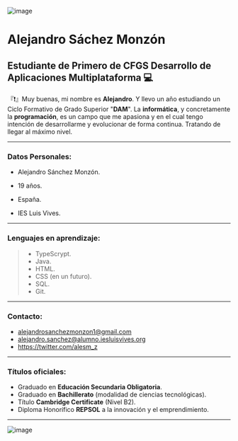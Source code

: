 ![image](https://user-images.githubusercontent.com/90842732/139232442-69ba9774-7e3b-4b2a-b193-43fe701cf70a.png)

# Alejandro Sáchez Monzón
## Estudiante de Primero de CFGS Desarrollo de Aplicaciones Multiplataforma 💻

『❗』Muy buenas, mi nombre es **Alejandro**. Y llevo un año estudiando un Ciclo Formativo de Grado Superior "**DAM**". 
La **informática**, y concretamente la **programación**, es un campo que me apasiona y en el cual tengo intención de desarrollarme y evolucionar de forma continua. Tratando de llegar al máximo nivel. 
_________________________________________________________________________________________________________________________________________________________________________________

### Datos Personales:
- Alejandro Sánchez Monzón.

- 19 años.

- España.

- IES Luis Vives.

_________________________________________________________________________________________________________________________________________________________________________________
 
### Lenguajes en aprendizaje:
> - TypeScrypt.
> - Java.
> - HTML.
>  - CSS (en un futuro).
> - SQL.
> - Git. 
_________________________________________________________________________________________________________________________________________________________________________________

### Contacto:
- <alejandrosanchezmonzon1@gmail.com>
- <alejandro.sanchez@alumno.iesluisvives.org>
- <https://twitter.com/alesm_z>
_________________________________________________________________________________________________________________________________________________________________________________

### Títulos oficiales:
- Graduado en **Educación Secundaria Obligatoria**.
- Graduado en **Bachillerato** (modalidad de ciencias tecnológicas).
- Título **Cambridge Certificate** (Nivel B2).
- Diploma Honorífico **REPSOL** a la innovación y el emprendimiento.
_________________________________________________________________________________________________________________________________________________________________________________

![image](https://user-images.githubusercontent.com/90842732/139232442-69ba9774-7e3b-4b2a-b193-43fe701cf70a.png)
